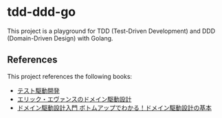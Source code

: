 # tdd-ddd-go

This project is a playground for TDD (Test-Driven Development) and DDD (Domain-Driven Design) with Golang.

## References

This project references the following books:

- [テスト駆動開発](https://www.amazon.co.jp/dp/B077D2L69C)
- [エリック・エヴァンスのドメイン駆動設計](https://www.amazon.co.jp/dp/B00GRKD6XU)
- [ドメイン駆動設計入門 ボトムアップでわかる！ドメイン駆動設計の基本](https://www.amazon.co.jp/dp/B082WXZVPC)
